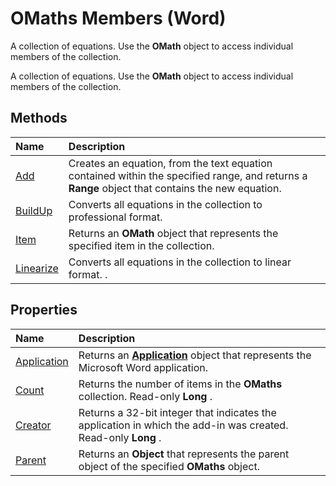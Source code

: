 
# OMaths Members (Word)
A collection of equations. Use the  **OMath** object to access individual members of the collection.

A collection of equations. Use the  **OMath** object to access individual members of the collection.


## Methods



|**Name**|**Description**|
|:-----|:-----|
|[Add](d1372381-e9b3-b551-41ff-fa908800d683.md)|Creates an equation, from the text equation contained within the specified range, and returns a  **Range** object that contains the new equation.|
|[BuildUp](5d96241a-56eb-de79-5679-0353e7275721.md)|Converts all equations in the collection to professional format.|
|[Item](4384c4d5-99cf-bed0-84d9-df964adb7ccd.md)|Returns an  **OMath** object that represents the specified item in the collection.|
|[Linearize](12bbfdec-3e14-6faf-ca59-2a2d6902c7e2.md)|Converts all equations in the collection to linear format. .|

## Properties



|**Name**|**Description**|
|:-----|:-----|
|[Application](04472163-79d5-7430-7482-35dc41321b21.md)|Returns an  **[Application](d1cf6f8f-4e88-bf01-93b4-90a83f79cb44.md)** object that represents the Microsoft Word application.|
|[Count](bcdcc7c9-201f-dd0f-4c75-33f5ea5df298.md)|Returns the number of items in the  **OMaths** collection. Read-only **Long** .|
|[Creator](ff14d30c-8c7a-888e-ef43-6cd9d6d46b64.md)|Returns a 32-bit integer that indicates the application in which the add-in was created. Read-only  **Long** .|
|[Parent](c0fba3fd-15f5-d56d-95a5-2ea9c6204ac7.md)|Returns an  **Object** that represents the parent object of the specified **OMaths** object.|
